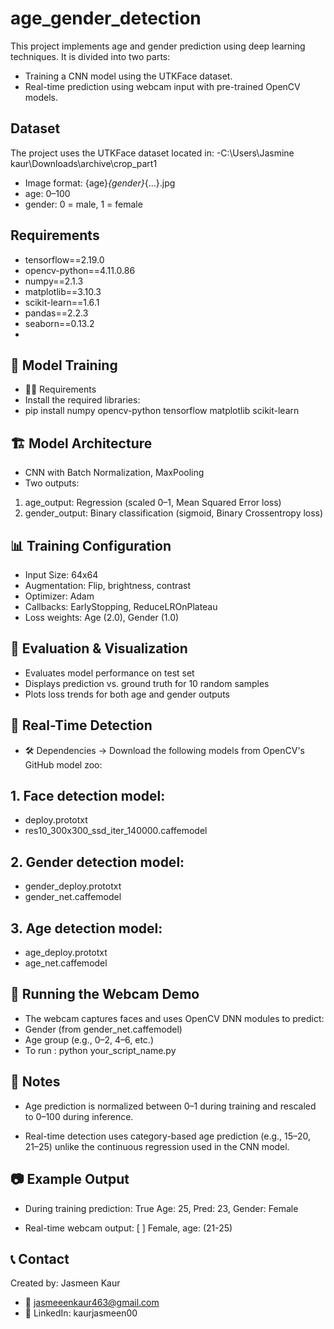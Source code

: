 # age_gender_detection
This project implements age and gender prediction using deep learning techniques. It is divided into two parts:

- Training a CNN model using the UTKFace dataset.
- Real-time prediction using webcam input with pre-trained OpenCV models.

## Dataset
The project uses the UTKFace dataset located in:
-C:\Users\Jasmine kaur\Downloads\archive\crop_part1

- Image format: {age}_{gender}_{...}.jpg
- age: 0–100
- gender: 0 = male, 1 = female

## Requirements 
- tensorflow==2.19.0
- opencv-python==4.11.0.86
- numpy==2.1.3
- matplotlib==3.10.3
- scikit-learn==1.6.1
- pandas==2.2.3
- seaborn==0.13.2
- 
## 🧠 Model Training
- 👨‍💻 Requirements
- Install the required libraries:
- pip install numpy opencv-python tensorflow matplotlib scikit-learn
  
## 🏗️ Model Architecture
- CNN with Batch Normalization, MaxPooling
- Two outputs:
 1. age_output: Regression (scaled 0–1, Mean Squared Error loss)
 2. gender_output: Binary classification (sigmoid, Binary Crossentropy loss)


## 📊 Training Configuration
- Input Size: 64x64
- Augmentation: Flip, brightness, contrast
- Optimizer: Adam
- Callbacks: EarlyStopping, ReduceLROnPlateau
- Loss weights: Age (2.0), Gender (1.0)

## 🧪 Evaluation & Visualization
- Evaluates model performance on test set
- Displays prediction vs. ground truth for 10 random samples
- Plots loss trends for both age and gender outputs

## 🎥 Real-Time Detection
- 🛠️ Dependencies
-> Download the following models from OpenCV's GitHub model zoo:
  
## 1. Face detection model:

- deploy.prototxt
- res10_300x300_ssd_iter_140000.caffemodel
  
## 2. Gender detection model:

- gender_deploy.prototxt
- gender_net.caffemodel

## 3. Age detection model:

- age_deploy.prototxt
- age_net.caffemodel

## 🚀 Running the Webcam Demo
- The webcam captures faces and uses OpenCV DNN modules to predict:
- Gender (from gender_net.caffemodel)
- Age group (e.g., 0–2, 4–6, etc.)
- To run : python your_script_name.py

 ##  📌 Notes
- Age prediction is normalized between 0–1 during training and rescaled to 0–100 during inference.

- Real-time detection uses category-based age prediction (e.g., 15–20, 21–25) unlike the continuous regression used in the CNN model.



## 📷 Example Output
- During training prediction:  True Age: 25, Pred: 23, Gender: Female
  
- Real-time webcam output:  [ ] Female, age: (21-25)

## 📞 Contact

Created by: Jasmeen Kaur
- 📧 jasmeeenkaur463@gmail.com
- 🔗 LinkedIn: kaurjasmeen00




